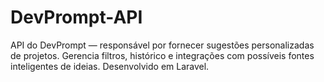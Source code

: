 # DevPrompt-API
API do DevPrompt — responsável por fornecer sugestões personalizadas de projetos. Gerencia filtros, histórico e integrações com possíveis fontes inteligentes de ideias. Desenvolvido em Laravel.
